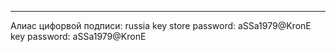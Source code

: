 

---

Алиас цифорвой подписи: russia
key store password: aSSa1979@KronE
key password: aSSa1979@KronE
